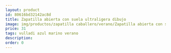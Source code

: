 ```yaml
---
layout: product
id: 80616bd32142ac8d
title: Zapatilla abierta con suela ultraligera dibujo
image: img/productos/zapatilla caballero/verano/Zapatilla abierta con suela ultraligera dibujo=31=vulladi azul marino verano.webp
price: 31
tags: vulladi azul marino verano
description: 
order: 0
---
```

